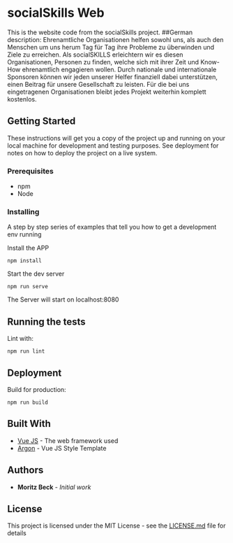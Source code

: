 # socialSkills Web 

This is the website code from the socialSkills project.
##German description:
Ehrenamtliche Organisationen helfen sowohl uns, als auch den Menschen um uns herum Tag für Tag ihre Probleme zu überwinden und Ziele zu erreichen. Als socialSKILLS erleichtern wir es diesen Organisationen, Personen zu finden, welche sich mit ihrer Zeit und Know-How ehrenamtlich engagieren wollen. Durch nationale und internationale Sponsoren können wir jeden unserer Helfer finanziell dabei unterstützen, einen Beitrag für unsere Gesellschaft zu leisten. Für die bei uns eingetragenen Organisationen bleibt jedes Projekt weiterhin komplett kostenlos.

## Getting Started

These instructions will get you a copy of the project up and running on your local machine for development and testing purposes. See deployment for notes on how to deploy the project on a live system.

### Prerequisites

- npm
- Node

### Installing

A step by step series of examples that tell you how to get a development env running

Install the APP
```
npm install
```

Start the dev server

```
npm run serve
```

The Server will start on localhost:8080

## Running the tests


Lint with:

```
npm run lint
```

## Deployment

Build for production:
```
npm run build
```
## Built With

* [Vue JS](https://vuejs.org/) - The web framework used
* [Argon](https://github.com/creativetimofficial/vue-argon-design-system) - Vue JS Style Template 

## Authors

* **Moritz Beck** - *Initial work*

## License

This project is licensed under the MIT License - see the [LICENSE.md](LICENSE.md) file for details
